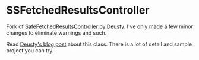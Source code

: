 # SSFetchedResultsController

Fork of [SafeFetchedResultsController by Deusty](http://deusty.blogspot.com/2010/02/more-bugs-in-nsfetchedresultscontroller.html). I've only made a few minor changes to eliminate warnings and such.

Read [Deusty's blog post](http://deusty.blogspot.com/2010/02/more-bugs-in-nsfetchedresultscontroller.html) about this class. There is a lot of detail and sample project you can try.
